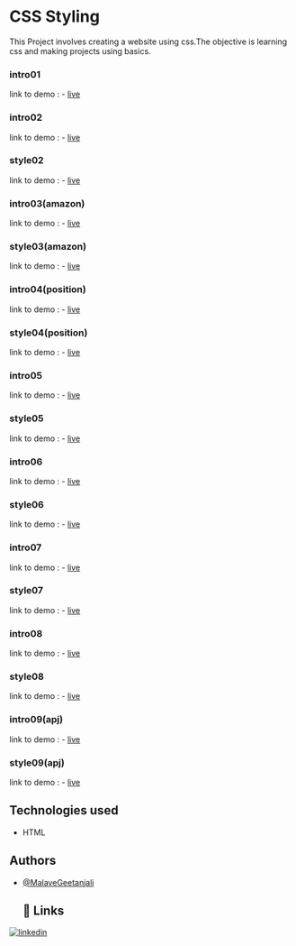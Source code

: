 # CSS Styling
This Project involves creating a website using css.The objective is learning css and making projects using basics. 
### intro01
link to demo : - [live](https://github.com/Malavegeetanjali0481/CSS/blob/main/CSS/intro01.html)
### intro02
link to demo : - [live]()
### style02
link to demo : - [live]()
### intro03(amazon)
link to demo : - [live]()
### style03(amazon)
link to demo : - [live]()
### intro04(position)
link to demo : - [live]()
### style04(position)
link to demo : - [live]()
### intro05
link to demo : - [live]()
### style05
link to demo : - [live]()
### intro06
link to demo : - [live]()
### style06
link to demo : - [live]()
### intro07
link to demo : - [live]()
### style07
link to demo : - [live]()
### intro08
link to demo : - [live]()
### style08
link to demo : - [live]()
### intro09(apj)
link to demo : - [live]()
### style09(apj)
link to demo : - [live]()
## Technologies used

- HTML
  
 ## Authors

- [@MalaveGeetanjali](https://github.com/Malavegeetanjali0481)
  ## 🔗 Links

[![linkedin](https://img.shields.io/badge/linkedin-0A66C2?style=for-the-badge&logo=linkedin&logoColor=white)](https://www.linkedin.com/in/malave-geetanjali-a57207343)



